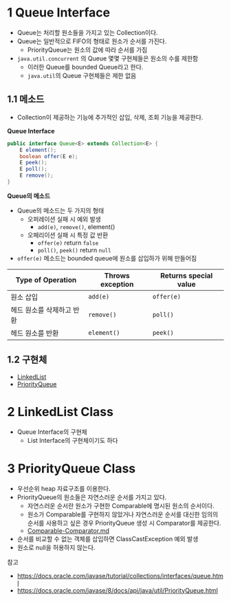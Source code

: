 # 1 Queue Interface

* Queue는 처리할 원소들을 가지고 있는 Collection이다.
* Queue는 일반적으로 FIFO의 형태로 원소가 순서를 가진다.
  * PriorityQueue는 원소의 값에 따라 순서를 가짐
* `java.util.concurrent` 의 Queue 몇몇 구현체들은 원소의 수를 제한함
  * 이러한 Queue를 bounded Queue라고 한다.
  * `java.util`의 Queue 구현체들은 제한 없음



## 1.1 메소드

* Collection이 제공하는 기능에 추가적인 삽입, 삭제, 조회 기능을 제공한다.



**Queue Interface**

```java
public interface Queue<E> extends Collection<E> {
    E element();
    boolean offer(E e);
    E peek();
    E poll();
    E remove();
}
```



**Queue의 메소드**

* Queue의 메소드는 두 가지의 형태
  * 오퍼레이션 실패 시 예외 발생
    * `add(e)`, `remove()`, element()
  * 오페리이션 실패 시 특정 값 반환
    * `offer(e)` return `false` 
    * `poll()`, `peek()` return `null`
* `offer(e)` 메소드는 bounded queue에 원소를 삽입하가 위해 만들어짐

| Type of Operation         | Throws exception | Returns special value |
| ------------------------- | ---------------- | --------------------- |
| 원소 삽입                 | `add(e)`         | `offer(e)`            |
| 헤드 원소를 삭제하고 반환 | `remove()`       | `poll()`              |
| 헤드 원소를 반환          | `element()`      | `peek()`              |



## 1.2 구현체

* [LinkedList](#2-linkedlist-class)
* [PriorityQueue](#3-priorityqueue-class)



# 2 LinkedList Class

* Queue Interface의 구현체
  * List Interface의 구현체이기도 하다



# 3 PriorityQueue Class

* 우선순위 heap 자료구조를 이용한다.
* PriorityQueue의 원소들은 자연스러운 순서를 가지고 있다.
  * 자연스러운 순서란 원소가 구현한 Comparable에 명시된 원소의 순서이다.
  * 원소가 Comparable를 구현하지 않았거나 자연스러운 순서를 대신한 임의의 순서를 사용하고 싶은 경우 PriorityQueue 생성 시 Comparator를 제공한다.
  * [Comparable-Comparator.md](../../Comparable-Comparator/Comparable-Comparator.md)
* 순서를 비교할 수 없는 객체를 삽입하면 ClassCastException 예외 발생
* 원소로 null을 허용하지 않는다.



참고

* https://docs.oracle.com/javase/tutorial/collections/interfaces/queue.html
* https://docs.oracle.com/javase/8/docs/api/java/util/PriorityQueue.html